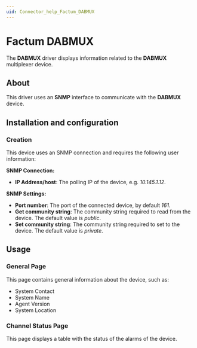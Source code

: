 ```yaml
---
uid: Connector_help_Factum_DABMUX
---
```


# Factum DABMUX

The **DABMUX** driver displays information related to the **DABMUX** multiplexer device.

## About

This driver uses an **SNMP** interface to communicate with the **DABMUX** device.

## Installation and configuration

### Creation

This device uses an SNMP connection and requires the following user information:

**SNMP Connection:**

- **IP Address/host**: The polling IP of the device, e.g. *10.145.1.12*.

**SNMP Settings:**

- **Port number**: The port of the connected device, by default *161*.
- **Get community string**: The community string required to read from the device. The default value is *public*.
- **Set community string**: The community string required to set to the device. The default value is *private*.

## Usage

### General Page

This page contains general information about the device, such as:

- System Contact
- System Name
- Agent Version
- System Location

### Channel Status Page

This page displays a table with the status of the alarms of the device.
